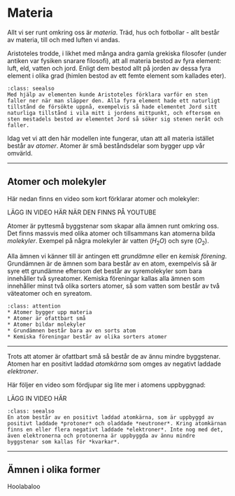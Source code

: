 # Materia 

Allt vi ser runt omkring oss är *materia*. Träd, hus och fotbollar - allt består av materia, till och med luften vi andas. 

Aristoteles trodde, i likhet med många andra gamla grekiska filosofer (under antiken var fysiken snarare filosofi), att all materia bestod av fyra element: luft, eld, vatten och jord. Enligt dem bestod allt på jorden av dessa fyra element i olika grad (himlen bestod av ett femte element som kallades eter).

```{admonition} Fördjupning
:class: seealso
Med hjälp av elementen kunde Aristoteles förklara varför en sten faller ner när man släpper den. Alla fyra element hade ett naturligt tillstånd de försökte uppnå, exempelvis så hade elementet Jord sitt naturliga tillstånd i vila mitt i jordens mittpunkt, och eftersom en sten mestadels bestod av elementet Jord så söker sig stenen neråt och faller.
```

Idag vet vi att den här modellen inte fungerar, utan att all materia istället består av *atomer*. Atomer är små beståndsdelar som bygger upp vår omvärld.

_____________________________________________

## Atomer och molekyler

Här nedan finns en video som kort förklarar atomer och molekyler:

LÄGG IN VIDEO HÄR NÄR DEN FINNS PÅ YOUTUBE

Atomer är pyttesmå byggstenar som skapar alla ämnen runt omkring oss. Det finns massvis med olika atomer och tillsammans kan atomerna bilda *molekyler*. Exempel på några molekyler är vatten ($H_2O$) och syre ($O_2$). 

Alla ämnen vi känner till är antingen ett *grundämne* eller en *kemisk förening*. Grundämnen är de ämnen som bara består av en atom, exempelvis så är syre ett grundämne eftersom det består av syremolekyler som bara innehåller två syreatomer. Kemiska föreningar kallas alla ämnen som innehåller minst två olika sorters atomer, så som vatten som består av två väteatomer och en syreatom.

```{admonition} Kom ihåg
:class: attention
* Atomer bygger upp materia
* Atomer är ofattbart små
* Atomer bildar molekyler
* Grundämnen består bara av en sorts atom
* Kemiska föreningar består av olika sorters atomer
```

_____________________________________________

Trots att atomer är ofattbart små så består de av ännu mindre byggstenar. Atomen har en positivt laddad *atomkärna* som omges av negativt laddade *elektroner*. 

Här följer en video som fördjupar sig lite mer i atomens uppbyggnad:

LÄGG IN VIDEO HÄR

```{admonition} Fördjupning
:class: seealso
En atom består av en positivt laddad atomkärna, som är uppbyggd av positivt laddade *protoner* och oladdade *neutroner*. Kring atomkärnan finns en eller flera negativt laddade *elektroner*. Inte nog med det, även elektronerna och protonerna är uppbyggda av ännu mindre byggstenar som kallas för *kvarkar*.
```

_____________________________________________

## Ämnen i olika former

Hoolabaloo
